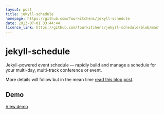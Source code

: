 ```yaml
---
layout: post
title: jekyll-schedule
homepage: https://github.com/fourkitchens/jekyll-schedule
date: 2013-07-01 03:44:44
licence_link: https://github.com/fourkitchens/jekyll-schedule/blob/master/LICENSE
---
```

# jekyll-schedule

Jekyll-powered event schedule — rapidly build and manage a schedule for your multi-day, multi-track conference or event.

More details will follow but in the mean time [read this blog post](http://fourkitchens.com/blog/2013/07/10/jekyll-event-schedule).

## Demo

[View demo](http://fourkitchens.github.io/jekyll-schedule)

